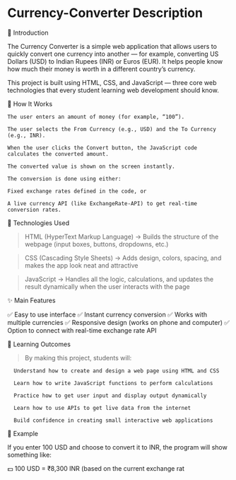 # Currency-Converter           Description
🧠 Introduction

The Currency Converter is a simple web application that allows users to quickly convert one currency into another — for example, converting US Dollars (USD) to Indian Rupees (INR) or Euros (EUR).
It helps people know how much their money is worth in a different country’s currency.

This project is built using HTML, CSS, and JavaScript — three core web technologies that every student learning web development should know.

🧩 How It Works

    The user enters an amount of money (for example, “100”).
    
    The user selects the From Currency (e.g., USD) and the To Currency (e.g., INR).
    
    When the user clicks the Convert button, the JavaScript code calculates the converted amount.
    
    The converted value is shown on the screen instantly.
    
    The conversion is done using either:
    
    Fixed exchange rates defined in the code, or
    
    A live currency API (like ExchangeRate-API) to get real-time conversion rates.

🧱 Technologies Used

  > HTML (HyperText Markup Language) → Builds the structure of the webpage (input boxes, buttons, dropdowns, etc.)
  
  > CSS (Cascading Style Sheets) → Adds design, colors, spacing, and makes the app look neat and attractive
  
  > JavaScript → Handles all the logic, calculations, and updates the result dynamically when the user interacts with the page

✨ Main Features

✅ Easy to use interface
✅ Instant currency conversion
✅ Works with multiple currencies
✅ Responsive design (works on phone and computer)
✅ Option to connect with real-time exchange rate API

🎯 Learning Outcomes

> By making this project, students will:

      Understand how to create and design a web page using HTML and CSS
      
      Learn how to write JavaScript functions to perform calculations
      
      Practice how to get user input and display output dynamically
      
      Learn how to use APIs to get live data from the internet
      
      Build confidence in creating small interactive web applications

💬 Example

If you enter 100 USD and choose to convert it to INR, the program will show something like:

💵 100 USD = ₹8,300 INR (based on the current exchange rat
